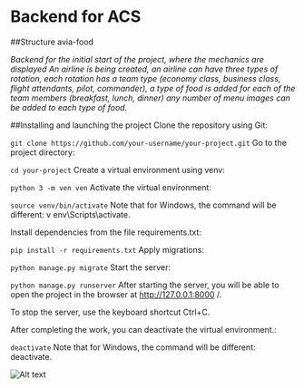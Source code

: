 # Backend for ACS
##Structure avia-food

 *Backend for the initial start of the project, where the mechanics are displayed
An airline is being created, an airline can have three types of rotation, each rotation has a team type (economy class, business class, flight attendants, pilot, commander), a type of food is added for each of the team members (breakfast, lunch, dinner) any number of menu images can be added to each type of food.*


##Installing and launching the project
Clone the repository using Git:

```git clone https://github.com/your-username/your-project.git```
Go to the project directory:


```cd your-project```
Create a virtual environment using venv:


```python 3 -m ven ven```
Activate the virtual environment:


```source venv/bin/activate```
Note that for Windows, the command will be different: v env\Scripts\activate.

Install dependencies from the file requirements.txt:


```pip install -r requirements.txt```
Apply migrations:


```python manage.py migrate```
Start the server:


```python manage.py runserver```
After starting the server, you will be able to open the project in the browser at http://127.0.0.1:8000 /.

To stop the server, use the keyboard shortcut Ctrl+C.

After completing the work, you can deactivate the virtual environment.:


```deactivate```
Note that for Windows, the command will be different: deactivate.


![Alt text](images/readme.jpg "Optional title")
